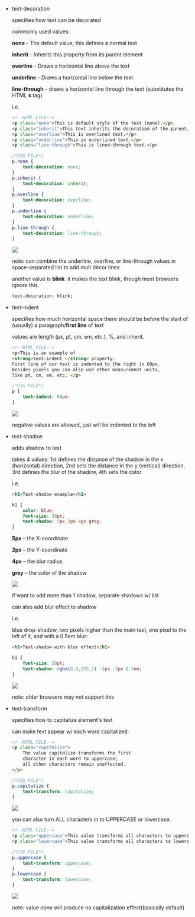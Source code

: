 -   text-decoration
    
    specifies how text can be decorated
    
    commonly used values:
    
    **none** - The default value, this defines a normal text
    
    **inherit** - Inherits this property from its parent element
    
    **overline** - Draws a horizontal line above the text
    
    **underline** - Draws a horizontal line below the text
    
    **line-through** - draws a horizontal line through the text (substitutes the HTML **s** tag)
    
    i.e.
    
    ```html
    <!--HTML FILE-->
    <p class="none">This is default style of the text (none).</p>
    <p class="inherit">This text inherits the decoration of the parent.</p>
    <p class="overline">This is overlined text.</p>
    <p class="underline">This is underlined text.</p>
    <p class="line-through">This is lined-through text.</p>
    ```
    
    ```css
    /*CSS FILE*/
    p.none {
    	text-decoration: none;
    }
    p.inherit {
    	text-decoration: inherit;
    }
    p.overline {
    	text-decoration: overline;
    }
    p.underline {
    	text-decoration: underline;
    }
    p.line-through {
    	text-decoration: line-through;
    }
    ```
    
    ![](https://s3.us-west-2.amazonaws.com/secure.notion-static.com/209818ee-ec1b-4763-a777-b71cac92b06e/Untitled.png?X-Amz-Algorithm=AWS4-HMAC-SHA256&X-Amz-Credential=AKIAT73L2G45O3KS52Y5%2F20210307%2Fus-west-2%2Fs3%2Faws4_request&X-Amz-Date=20210307T225053Z&X-Amz-Expires=86400&X-Amz-Signature=825c55f1e475df1aa5ffa1ac954fab8b52ed19d4b64b144b47fb77c0d2a8210b&X-Amz-SignedHeaders=host&response-content-disposition=filename%20%3D%22Untitled.png%22)
    
    note: can combine the underline, overline, or line-through values in space-separated list to add mult décor lines
    
    another value is **blink**. it makes the text blink, though most browsers ignore this.
    
    ```css
    text-decoration: blink;
    ```
    
-   text-indent
    
    specifies how much horizontal space there should be before the start of (usually) a paragraph/**first line** of text
    
    values are length (px, pt, cm, em, etc.), %, and inherit.
    
    ```html
    <!--HTML FILE-->
    <p>This is an example of 
    <strong>text-indent </strong> property. 
    First line of our text is indented to the right in 60px. 
    Besides pixels you can also use other measurement units, 
    like pt, cm, em, etc. </p>
    ```
    
    ```css
    /*CSS FILE*/
    p {
    	text-indent: 60px;
    }
    ```
    
    ![](https://s3.us-west-2.amazonaws.com/secure.notion-static.com/24b72efd-4edc-4d03-8d7e-393f58ab1148/Untitled.png?X-Amz-Algorithm=AWS4-HMAC-SHA256&X-Amz-Credential=AKIAT73L2G45O3KS52Y5%2F20210307%2Fus-west-2%2Fs3%2Faws4_request&X-Amz-Date=20210307T225123Z&X-Amz-Expires=86400&X-Amz-Signature=0dd0ac95267b6d02ea9fa7e206ec2e820ddb6443ba844e8ea9e699d20af3026a&X-Amz-SignedHeaders=host&response-content-disposition=filename%20%3D%22Untitled.png%22)
    
    negative values are allowed, just will be indented to the left
    
-   text-shadow
    
    adds shadow to text
    
    takes 4 values: 1st defines the distance of the shadow in the x (horizontal) direction, 2nd sets the distance in the y (vertical) direction, 3rd defines the blur of the shadow, 4th sets the color
    
    i.e.
    
    ```html
    <h1>Text-shadow example</h1>
    ```
    
    ```css
    h1 {
    	color: blue;
    	font-size: 30pt;
    	text-shadow: 5px 2px 4px grey;
    }
    ```
    
    **5px** – the X-coordinate
    
    **2px** – the Y-coordinate
    
    **4px** – the blur radius
    
    **grey** – the color of the shadow
    
    ![](https://s3.us-west-2.amazonaws.com/secure.notion-static.com/ce8686e0-a748-4a0e-a500-99aa12463727/Untitled.png?X-Amz-Algorithm=AWS4-HMAC-SHA256&X-Amz-Credential=AKIAT73L2G45O3KS52Y5%2F20210307%2Fus-west-2%2Fs3%2Faws4_request&X-Amz-Date=20210307T225144Z&X-Amz-Expires=86400&X-Amz-Signature=d2585ff037f295cb027ee7859a6926ae6bc88efbd8fe39e46157b9b5594d1c7f&X-Amz-SignedHeaders=host&response-content-disposition=filename%20%3D%22Untitled.png%22)
    
    if want to add more than 1 shadow, separate shadows w/ list
    
    can also add blur effect to shadow
    
    i.e.
    
    blue drop-shadow, two pixels higher than the main text, one pixel to the left of it, and with a 0.5em blur:
    
    ```html
    <h1>Text-shadow with blur effect</h1>
    ```
    
    ```css
    h1 {
    	font-size: 20pt;
    	text-shadow: rgba(0,0,255,1) -1px -2px 0.5em;
    }
    ```
    
    ![](https://s3.us-west-2.amazonaws.com/secure.notion-static.com/20cf4c76-19ab-4301-8b2d-46d3d4daaa29/Untitled.png?X-Amz-Algorithm=AWS4-HMAC-SHA256&X-Amz-Credential=AKIAT73L2G45O3KS52Y5%2F20210307%2Fus-west-2%2Fs3%2Faws4_request&X-Amz-Date=20210307T225155Z&X-Amz-Expires=86400&X-Amz-Signature=ef6956ea9d3ebf72901d46e2fe07c84d3283481c987ee9322d107131d4a5b4b8&X-Amz-SignedHeaders=host&response-content-disposition=filename%20%3D%22Untitled.png%22)
    
    note: older browsers may not support this
    
-   text-transform
    
    specifies how to capitalize element's text
    
    can make text appear w/ each word capitalized:
    
    ```html
    <!--HTML FILE-->
    <p class="capitalize">
        The value capitalize transforms the first 
        character in each word to uppercase; 
        all other characters remain unaffected.
    </p>
    ```
    
    ```css
    /*CSS FILE*/
    p.capitalize {
    	text-transform: capitalize;
    {
    ```
    
    ![](https://s3.us-west-2.amazonaws.com/secure.notion-static.com/c244877c-92ee-4743-8ca5-698c8ada2481/Untitled.png?X-Amz-Algorithm=AWS4-HMAC-SHA256&X-Amz-Credential=AKIAT73L2G45O3KS52Y5%2F20210307%2Fus-west-2%2Fs3%2Faws4_request&X-Amz-Date=20210307T225215Z&X-Amz-Expires=86400&X-Amz-Signature=8a2d01f44913574d983a7ec42755280ae34d4c482c864ff6f1073b2630e90b9e&X-Amz-SignedHeaders=host&response-content-disposition=filename%20%3D%22Untitled.png%22)
    
    you can also turn ALL characters in to UPPERCASE or lowercase.
    
    ```html
    <!--HTML FILE-->
    <p class="uppercase">This value transforms all characters to uppercase.</p>
    <p class="lowercase">This value transforms all characters to lowercase.</p>
    ```
    
    ```css
    /*CSS FILE*/
    p.uppercase {
    	text-transform: uppercase;
    }
    p.lowercase {
    	text-transform: lowercase;
    }
    ```
    
    ![](https://s3.us-west-2.amazonaws.com/secure.notion-static.com/a1c77512-53ba-4ff1-a045-7a6fc813df01/Untitled.png?X-Amz-Algorithm=AWS4-HMAC-SHA256&X-Amz-Credential=AKIAT73L2G45O3KS52Y5%2F20210307%2Fus-west-2%2Fs3%2Faws4_request&X-Amz-Date=20210307T225228Z&X-Amz-Expires=86400&X-Amz-Signature=07f9a3a170818d49dc1936f5ea3f2879c10650c2a4eda557f9ecb27507de48aa&X-Amz-SignedHeaders=host&response-content-disposition=filename%20%3D%22Untitled.png%22)
    
    note: value _none_ will produce no capitalization effect(basically default)